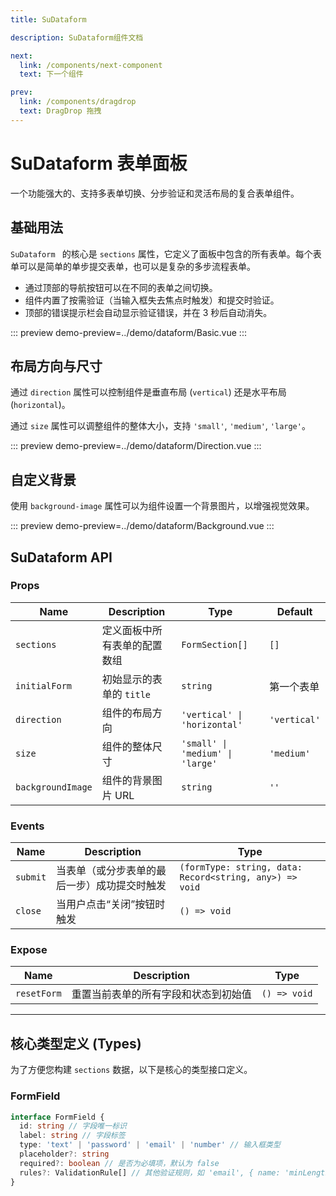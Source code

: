 ```yaml
---
title: SuDataform

description: SuDataform组件文档

next:
  link: /components/next-component
  text: 下一个组件

prev:
  link: /components/dragdrop
  text: DragDrop 拖拽
---
```


# SuDataform 表单面板

一个功能强大的、支持多表单切换、分步验证和灵活布局的复合表单组件。

## 基础用法

`SuDataform
` 的核心是 `sections` 属性，它定义了面板中包含的所有表单。每个表单可以是简单的单步提交表单，也可以是复杂的多步流程表单。

- 通过顶部的导航按钮可以在不同的表单之间切换。
- 组件内置了按需验证（当输入框失去焦点时触发）和提交时验证。
- 顶部的错误提示栏会自动显示验证错误，并在 3 秒后自动消失。

::: preview
demo-preview=../demo/dataform/Basic.vue
:::

## 布局方向与尺寸

通过 `direction` 属性可以控制组件是垂直布局 (`vertical`) 还是水平布局 (`horizontal`)。

通过 `size` 属性可以调整组件的整体大小，支持 `'small'`, `'medium'`, `'large'`。

::: preview
demo-preview=../demo/dataform/Direction.vue
:::

## 自定义背景

使用 `background-image` 属性可以为组件设置一个背景图片，以增强视觉效果。

::: preview
demo-preview=../demo/dataform/Background.vue
:::

## SuDataform API

### Props

| Name              | Description                  | Type                             | Default      |
| ----------------- | ---------------------------- | -------------------------------- | ------------ |
| `sections`        | 定义面板中所有表单的配置数组 | `FormSection[]`                  | `[]`         |
| `initialForm`     | 初始显示的表单的 `title`     | `string`                         | 第一个表单   |
| `direction`       | 组件的布局方向               | `'vertical' \| 'horizontal'`     | `'vertical'` |
| `size`            | 组件的整体尺寸               | `'small' \| 'medium' \| 'large'` | `'medium'`   |
| `backgroundImage` | 组件的背景图片 URL           | `string`                         | `''`         |

### Events

| Name     | Description                                  | Type                                                    |
| -------- | -------------------------------------------- | ------------------------------------------------------- |
| `submit` | 当表单（或分步表单的最后一步）成功提交时触发 | `(formType: string, data: Record<string, any>) => void` |
| `close`  | 当用户点击“关闭”按钮时触发                   | `() => void`                                            |

### Expose

| Name        | Description                          | Type         |
| ----------- | ------------------------------------ | ------------ |
| `resetForm` | 重置当前表单的所有字段和状态到初始值 | `() => void` |

---

## 核心类型定义 (Types)

为了方便您构建 `sections` 数据，以下是核心的类型接口定义。

### FormField

```typescript
interface FormField {
  id: string // 字段唯一标识
  label: string // 字段标签
  type: 'text' | 'password' | 'email' | 'number' // 输入框类型
  placeholder?: string
  required?: boolean // 是否为必填项，默认为 false
  rules?: ValidationRule[] // 其他验证规则，如 'email', { name: 'minLength', length: 6 }
}
```
